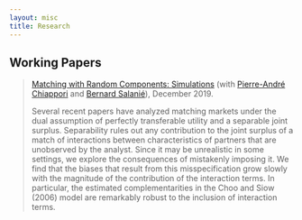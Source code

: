 ```yaml
---
layout: misc
title: Research
---
```


## Working Papers
> [Matching with Random Components: Simulations](https://dlinh-n.github.io/f/wp/CNSdraftDec10final.pdf) (with [Pierre-André Chiappori](http://www.columbia.edu/~pc2167/) and [Bernard Salanié](http://bsalanie.com/)), December 2019.
> 
> Several recent papers have analyzed matching markets under the dual assumption of perfectly transferable utility and a separable joint surplus. Separability rules out any contribution to the joint surplus of a match of interactions between characteristics of partners that are unobserved by the analyst. Since it may be unrealistic in some settings, we explore the consequences of mistakenly imposing it. We find that the biases that result from this misspecification grow slowly with the magnitude of the contribution of the interaction terms. In particular, the estimated complementarities in the Choo and Siow (2006) model are remarkably robust to the inclusion of interaction terms.
